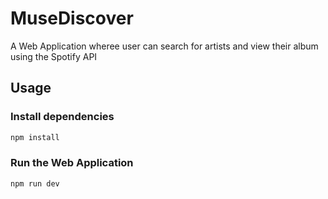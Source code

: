 # MuseDiscover

A Web Application wheree user can search for artists and view their album using the Spotify API

## Usage

### Install dependencies

```bash
npm install
```

### Run the Web Application

```bash
npm run dev
```
